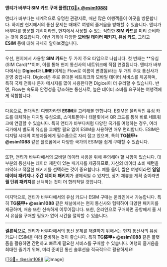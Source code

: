 **앤티가 바부다 SIM 카드 구매 플랜[[TG💪+ @esim1088](https://t.me/s/esim1088)]**

앤티가 바부다는 세계적으로 유명한 관광지로, 매년 많은 여행객들이 이곳을 방문합니다. 하지만 현지에서의 통신 문제는 때때로 여행의 즐거움을 방해할 수 있습니다. 앤티가 바부다를 방문할 계획이라면, 현지에서 사용할 수 있는 적합한 **SIM 카드**를 미리 준비하는 것이 중요합니다. 이번 기회에 다양한 **모바일 데이터 패키지**, **유심 카드**, 그리고 **ESIM** 등에 대해 자세히 알아보겠습니다.

---

우선, 현지에서 사용할 **SIM 카드**는 두 가지 주요 타입으로 나뉩니다. 첫 번째는 **유심(SIM Card)**이며, 이를 통해 현지 통신사의 네트워크에 직접 연결됩니다. 앤티가 바부다에서는 **Digicel**과 **LIME**(이제는 Flow로 이름이 변경됨)라는 두 개의 주요 통신사가 운영 중입니다. Digicel은 주로 휴대폰 네트워크와 모바일 데이터 서비스를 제공하며, 특히 국제 전화나 문자 메시지를 많이 사용한다면 Digicel이 더 유리할 수 있습니다. 반면, Flow는 속도와 안정성을 강조하는 통신사로, 높은 데이터 소비를 요구하는 여행객에게 적합합니다.

---

다음으로, 현대적인 여행자라면 **ESIM**을 고려해볼 만합니다. ESIM은 물리적인 유심 카드를 대체하는 디지털 유심으로, 스마트폰이나 태블릿에서 QR 코드를 통해 바로 네트워크에 연결할 수 있습니다. 특히 앤티가 바부다처럼 다양한 국가를 여행하는 경우, 여러 국가에서 별도의 유심을 교체할 필요 없이 ESIM을 사용하면 매우 편리합니다. ESIM은 디지털 시대의 여행자들에게 필수품으로 자리 잡고 있으며, 특히 **TG装甲+ @esim1088** 같은 플랫폼에서 다양한 국가의 ESIM을 쉽게 구매할 수 있습니다.

---

또한, 앤티가 바부다에서의 모바일 데이터 사용을 위해 주의해야 할 사항이 있습니다. 대부분의 통신사는 데이터 제한이 있는 패키지를 제공하므로, 자신의 데이터 소비 패턴을 파악하고 적절한 패키지를 선택하는 것이 중요합니다. 예를 들어, 짧은 여행이라면 **일일 데이터 패키지**나 **주간 데이터 패키지**가 경제적일 수 있지만, 장기 체류를 계획 중이라면 **월 단위 패키지**를 선택하는 것이 더 합리적일 것입니다.

---

마지막으로, 앤티가 바부다에서의 유심 카드나 ESIM 구매는 온라인에서 가능합니다. 특히 **TG装甲+ @esim1088** 같은 채널에서는 현지 통신사와 협력하여 다양한 패키지를 제공하며, 배송 또한 신속하게 이루어집니다. 또한, 온라인으로 구매하면 공항에서 줄 서서 유심을 구매할 필요가 없어 시간을 절약할 수 있습니다.

---

**결론적으로**, 앤티가 바부다에서의 통신 문제를 해결하기 위해서는 현지 통신사의 유심 카드나 ESIM을 미리 준비하는 것이 좋습니다. 특히 **TG装甲+ @esim1088** 같은 플랫폼을 활용하면 간편하고 빠르게 필요한 서비스를 구매할 수 있습니다. 여행의 즐거움을 최대한 즐기기 위해, 미리 준비된 통신 솔루션을 적극적으로 활용하세요!

[[TG💪+ @esim1088](https://t.me/s/esim1088) ![Image](https://i.postimg.cc/Y0z9fWf4/image.png)]